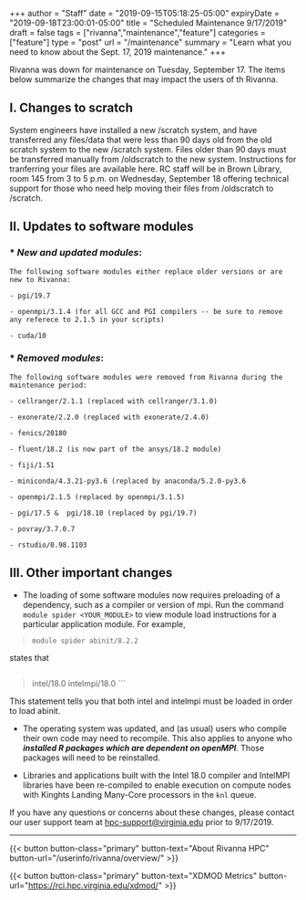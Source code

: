 +++
author = "Staff"
date = "2019-09-15T05:18:25-05:00"
expiryDate = "2019-09-18T23:00:01-05:00"
title = "Scheduled Maintenance 9/17/2019"
draft = false
tags = ["rivanna","maintenance","feature"]
categories = ["feature"]
type = "post"
url = "/maintenance"
summary = "Learn what you need to know about the Sept. 17, 2019 maintenance."
+++

<p class=lead>Rivanna was down for maintenance on Tuesday, September 17.  The items below summarize the changes that may impact the users of th Rivanna.
</p>


## I.  **Changes to scratch**

System engineers have installed a new /scratch system, and have transferred any files/data that were less than 90 days old from the old scratch system to the new /scratch system.
Files older than 90 days must be transferred manually from /oldscratch to the new system.
Instructions for tranferring your files are available here.
RC staff will be in Brown Library, room 145 from 3 to 5 p.m. on Wednesday, September 18 offering technical support for those who need help moving their files from /oldscratch to /scratch.

## II.  **Updates to software modules**
### * _New and updated modules_:
    The following software modules either replace older versions or are new to Rivanna:

    - pgi/19.7

    - openmpi/3.1.4 (for all GCC and PGI compilers -- be sure to remove any referece to 2.1.5 in your scripts)

    - cuda/10


### * _Removed modules_:
    The following software modules were removed from Rivanna during the maintenance period:

    - cellranger/2.1.1 (replaced with cellranger/3.1.0)

    - exonerate/2.2.0 (replaced with exonerate/2.4.0)

    - fenics/20180

    - fluent/18.2 (is now part of the ansys/18.2 module)

    - fiji/1.51

    - miniconda/4.3.21-py3.6 (replaced by anaconda/5.2.0-py3.6

    - openmpi/2.1.5 (replaced by openmpi/3.1.5)

    - pgi/17.5 &  pgi/18.10 (replaced by pgi/19.7)

    - povray/3.7.0.7

    - rstudio/0.98.1103


## III. **Other important changes**


-  The loading of some software modules now requires preloading of a dependency, such as a compiler or version of mpi. Run the command `module spider <YOUR_MODULE>` to view module load instructions for a particular application module. For example,

> ```module spider abinit/8.2.2```

states that

> ```You will need to load all module(s) on any one of the lines below before the "abinit/8.2.2" module is available to load.

> intel/18.0  intelmpi/18.0 ```

This statement tells you that both intel and intelmpi must be loaded in order to load abinit.

-  The operating system was updated, and (as usual) users who compile their own code may need to recompile.
This also applies to anyone who _**installed R packages which are dependent on openMPI**_. Those packages will need to be reinstalled.

-  Libraries and applications built with the Intel 18.0 compiler and IntelMPI libraries have been re-compiled to enable execution on compute nodes with Kinghts Landing Many-Core processors in the `knl` queue.


If you have any questions or concerns about these changes, please contact our user support team at [hpc-support@virginia.edu](mailto:hpc-support@virginia.edu) prior to 9/17/2019.

- - -

{{< button button-class="primary" button-text="About Rivanna HPC" button-url="/userinfo/rivanna/overview/" >}}

{{< button button-class="primary" button-text="XDMOD Metrics" button-url="https://rci.hpc.virginia.edu/xdmod/" >}}
